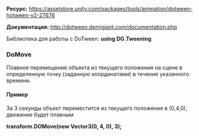 **Ресурс:** https://assetstore.unity.com/packages/tools/animation/dotween-hotween-v2-27676

**Документация:** http://dotween.demigiant.com/documentation.php

Библиотека для работы с DoTween: **using DG.Tweening**

### DoMove
Плавное перемещение объекта из текущего положения на сцене в определенную точку (заданную координатами) в течение указанного времени.
#### Пример

За 3 секунды объект переместится из текущего положения в (0,4,0), движение будет плавным

**transform.DOMove(new Vector3(0, 4, 0), 3);**
